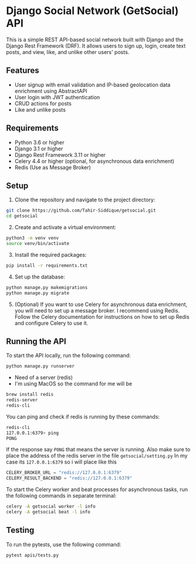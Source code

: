 # Django Social Network (GetSocial) API

This is a simple REST API-based social network built with Django and the Django Rest Framework (DRF). It allows users to sign up, login, create text posts, and view, like, and unlike other users' posts.

## Features

- User signup with email validation and IP-based geolocation data enrichment using AbstractAPI
- User login with JWT authentication
- CRUD actions for posts
- Like and unlike posts

## Requirements

- Python 3.6 or higher
- Django 3.1 or higher
- Django Rest Framework 3.11 or higher
- Celery 4.4 or higher (optional, for asynchronous data enrichment)
- Redis (Use as Message Broker)

## Setup

1. Clone the repository and navigate to the project directory:

```bash
git clone https://github.com/Tahir-Siddique/getsocial.git
cd getsocial
```
2. Create and activate a virtual environment:
```bash
python3 -m venv venv
source venv/bin/activate
```
3. Install the required packages:
```bash
pip install -r requirements.txt
```
4. Set up the database:
```bash
python manage.py makemigrations
python manage.py migrate
```
5. (Optional) If you want to use Celery for asynchronous data enrichment, you will need to set up a message broker. I recommend using Redis. Follow the Celery documentation for instructions on how to set up Redis and configure Celery to use it.

## Running the API

To start the API locally, run the following command:
```bash
python manage.py runserver
```
- Need of a server (redis)
- I'm using MacOS so the command for me will be
```bash
brew install redis
redis-server
redis-cli
```
You can ping and check if redis is running by these commands:
```bash
redis-cli
127.0.0.1:6379> ping
PONG
```
If the response say `PONG` that means the server is running.
Also make sure to place the address of the redis server in the file
`getsocial/setting.py`
In my case its `127.0.0.1:6379` so i will place like this
```python
CELERY_BROKER_URL = "redis://127.0.0.1:6379"
CELERY_RESULT_BACKEND = "redis://127.0.0.1:6379"
```
To start the Celery worker and beat processes for asynchronous tasks, run the following commands in separate terminal:
```bash
celery -A getsocial worker -l info
celery -A getsocial beat -l info
```
## Testing
To run the pytests, use the following command:

```bash 
pytest apis/tests.py
```
